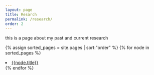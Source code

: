 ```yaml
---
layout: page
title: Resarch
permalink: /research/
order: 2
---
```


this is a page about my past and current research 

{% assign sorted_pages = site.pages | sort:"order" %}
{% for node in sorted_pages %}
  <li><a href="{{node.url}}">{{node.title}}</a></li>
{% endfor %}
